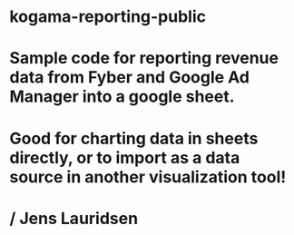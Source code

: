 # kogama-reporting-public

# Sample code for reporting revenue data from Fyber and Google Ad Manager into a google sheet.
# Good for charting data in sheets directly, or to import as a data source in another visualization tool!
# / Jens Lauridsen
